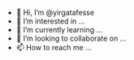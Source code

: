 - 👋 Hi, I’m @yirgatafesse
- 👀 I’m interested in ...
- 🌱 I’m currently learning ...
- 💞️ I’m looking to collaborate on ...
- 📫 How to reach me ...

<!---
yirgatafesse/yirgatafesse is a ✨ special ✨ repository because its `README.md` (this file) appears on your GitHub profile.
You can click the Preview link to take a look at your changes.
--->
